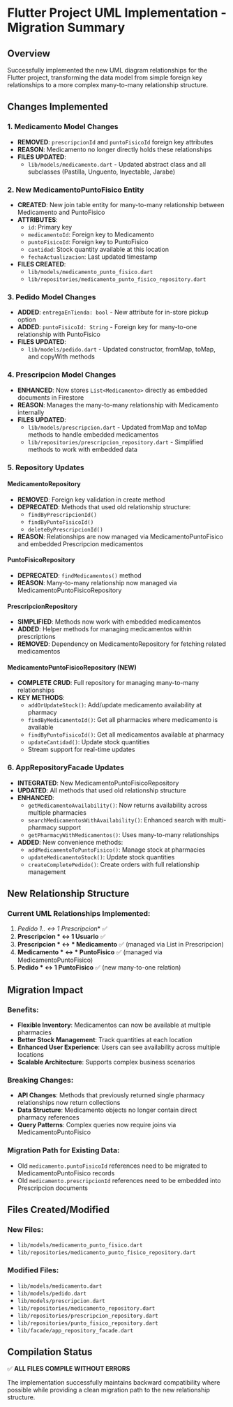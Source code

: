 # Flutter Project UML Implementation - Migration Summary

## Overview
Successfully implemented the new UML diagram relationships for the Flutter project, transforming the data model from simple foreign key relationships to a more complex many-to-many relationship structure.

## Changes Implemented

### 1. **Medicamento Model Changes**
- **REMOVED**: `prescripcionId` and `puntoFisicoId` foreign key attributes
- **REASON**: Medicamento no longer directly holds these relationships
- **FILES UPDATED**: 
  - `lib/models/medicamento.dart` - Updated abstract class and all subclasses (Pastilla, Unguento, Inyectable, Jarabe)

### 2. **New MedicamentoPuntoFisico Entity**
- **CREATED**: New join table entity for many-to-many relationship between Medicamento and PuntoFisico
- **ATTRIBUTES**:
  - `id`: Primary key
  - `medicamentoId`: Foreign key to Medicamento
  - `puntoFisicoId`: Foreign key to PuntoFisico
  - `cantidad`: Stock quantity available at this location
  - `fechaActualizacion`: Last updated timestamp
- **FILES CREATED**:
  - `lib/models/medicamento_punto_fisico.dart`
  - `lib/repositories/medicamento_punto_fisico_repository.dart`

### 3. **Pedido Model Changes**
- **ADDED**: `entregaEnTienda: bool` - New attribute for in-store pickup option
- **ADDED**: `puntoFisicoId: String` - Foreign key for many-to-one relationship with PuntoFisico
- **FILES UPDATED**: 
  - `lib/models/pedido.dart` - Updated constructor, fromMap, toMap, and copyWith methods

### 4. **Prescripcion Model Changes**
- **ENHANCED**: Now stores `List<Medicamento>` directly as embedded documents in Firestore
- **REASON**: Manages the many-to-many relationship with Medicamento internally
- **FILES UPDATED**: 
  - `lib/models/prescripcion.dart` - Updated fromMap and toMap methods to handle embedded medicamentos
  - `lib/repositories/prescripcion_repository.dart` - Simplified methods to work with embedded data

### 5. **Repository Updates**

#### MedicamentoRepository
- **REMOVED**: Foreign key validation in create method
- **DEPRECATED**: Methods that used old relationship structure:
  - `findByPrescripcionId()`
  - `findByPuntoFisicoId()`
  - `deleteByPrescripcionId()`
- **REASON**: Relationships are now managed via MedicamentoPuntoFisico and embedded Prescripcion medicamentos

#### PuntoFisicoRepository
- **DEPRECATED**: `findMedicamentos()` method
- **REASON**: Many-to-many relationship now managed via MedicamentoPuntoFisicoRepository

#### PrescripcionRepository
- **SIMPLIFIED**: Methods now work with embedded medicamentos
- **ADDED**: Helper methods for managing medicamentos within prescriptions
- **REMOVED**: Dependency on MedicamentoRepository for fetching related medicamentos

#### MedicamentoPuntoFisicoRepository (NEW)
- **COMPLETE CRUD**: Full repository for managing many-to-many relationships
- **KEY METHODS**:
  - `addOrUpdateStock()`: Add/update medicamento availability at pharmacy
  - `findByMedicamentoId()`: Get all pharmacies where medicamento is available
  - `findByPuntoFisicoId()`: Get all medicamentos available at pharmacy
  - `updateCantidad()`: Update stock quantities
  - Stream support for real-time updates

### 6. **AppRepositoryFacade Updates**
- **INTEGRATED**: New MedicamentoPuntoFisicoRepository
- **UPDATED**: All methods that used old relationship structure
- **ENHANCED**: 
  - `getMedicamentoAvailability()`: Now returns availability across multiple pharmacies
  - `searchMedicamentosWithAvailability()`: Enhanced search with multi-pharmacy support
  - `getPharmacyWithMedicamentos()`: Uses many-to-many relationships
- **ADDED**: New convenience methods:
  - `addMedicamentoToPuntoFisico()`: Manage stock at pharmacies
  - `updateMedicamentoStock()`: Update stock quantities
  - `createCompletePedido()`: Create orders with full relationship management

## New Relationship Structure

### Current UML Relationships Implemented:
1. **Pedido 1..* ↔ 1 Prescripcion** ✅
2. **Prescripcion * ↔ 1 Usuario** ✅
3. **Prescripcion * ↔ * Medicamento** ✅ (managed via List<Medicamento> in Prescripcion)
4. **Medicamento * ↔ * PuntoFisico** ✅ (managed via MedicamentoPuntoFisico)
5. **Pedido * ↔ 1 PuntoFisico** ✅ (new many-to-one relation)

## Migration Impact

### Benefits:
- **Flexible Inventory**: Medicamentos can now be available at multiple pharmacies
- **Better Stock Management**: Track quantities at each location
- **Enhanced User Experience**: Users can see availability across multiple locations
- **Scalable Architecture**: Supports complex business scenarios

### Breaking Changes:
- **API Changes**: Methods that previously returned single pharmacy relationships now return collections
- **Data Structure**: Medicamento objects no longer contain direct pharmacy references
- **Query Patterns**: Complex queries now require joins via MedicamentoPuntoFisico

### Migration Path for Existing Data:
- Old `medicamento.puntoFisicoId` references need to be migrated to MedicamentoPuntoFisico records
- Old `medicamento.prescripcionId` references need to be embedded into Prescripcion documents

## Files Created/Modified

### New Files:
- `lib/models/medicamento_punto_fisico.dart`
- `lib/repositories/medicamento_punto_fisico_repository.dart`

### Modified Files:
- `lib/models/medicamento.dart`
- `lib/models/pedido.dart`
- `lib/models/prescripcion.dart`
- `lib/repositories/medicamento_repository.dart`
- `lib/repositories/prescripcion_repository.dart`
- `lib/repositories/punto_fisico_repository.dart`
- `lib/facade/app_repository_facade.dart`

## Compilation Status
✅ **ALL FILES COMPILE WITHOUT ERRORS**

The implementation successfully maintains backward compatibility where possible while providing a clean migration path to the new relationship structure.